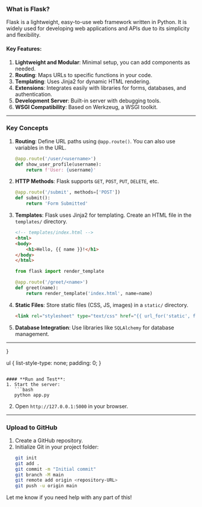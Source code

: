 ### **What is Flask?**

Flask is a lightweight, easy-to-use web framework written in Python. It is widely used for developing web applications and APIs due to its simplicity and flexibility.

#### Key Features:
1. **Lightweight and Modular**: Minimal setup, you can add components as needed.
2. **Routing**: Maps URLs to specific functions in your code.
3. **Templating**: Uses Jinja2 for dynamic HTML rendering.
4. **Extensions**: Integrates easily with libraries for forms, databases, and authentication.
5. **Development Server**: Built-in server with debugging tools.
6. **WSGI Compatibility**: Based on Werkzeug, a WSGI toolkit.

---


### **Key Concepts**

1. **Routing**:
   Define URL paths using `@app.route()`. You can also use variables in the URL.
   ```python
   @app.route('/user/<username>')
   def show_user_profile(username):
       return f'User: {username}'
   ```

2. **HTTP Methods**:
   Flask supports `GET`, `POST`, `PUT`, `DELETE`, etc.
   ```python
   @app.route('/submit', methods=['POST'])
   def submit():
       return 'Form Submitted'
   ```

3. **Templates**:
   Flask uses Jinja2 for templating. Create an HTML file in the `templates/` directory.
   ```html
   <!-- templates/index.html -->
   <html>
   <body>
       <h1>Hello, {{ name }}!</h1>
   </body>
   </html>
   ```
   ```python
   from flask import render_template

   @app.route('/greet/<name>')
   def greet(name):
       return render_template('index.html', name=name)
   ```

4. **Static Files**:
   Store static files (CSS, JS, images) in a `static/` directory.
   ```html
   <link rel="stylesheet" type="text/css" href="{{ url_for('static', filename='style.css') }}">
   ```

5. **Database Integration**:
   Use libraries like `SQLAlchemy` for database management.

---




 
   
    

}

ul {
    list-style-type: none;
    padding: 0;
}
```

#### **Run and Test**:
1. Start the server:
   ```bash
   python app.py
   ```
2. Open `http://127.0.0.1:5000` in your browser.

---

### **Upload to GitHub**
1. Create a GitHub repository.
2. Initialize Git in your project folder:
   ```bash
   git init
   git add .
   git commit -m "Initial commit"
   git branch -M main
   git remote add origin <repository-URL>
   git push -u origin main
   ```

Let me know if you need help with any part of this!
